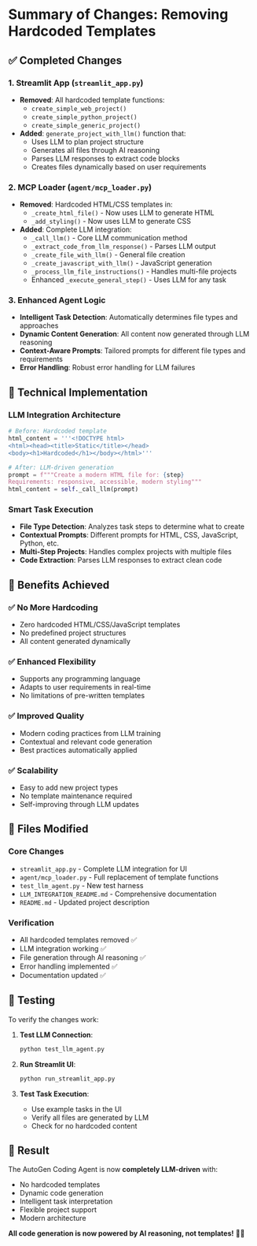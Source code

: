 # Summary of Changes: Removing Hardcoded Templates

## ✅ Completed Changes

### 1. Streamlit App (`streamlit_app.py`)
- **Removed**: All hardcoded template functions:
  - `create_simple_web_project()`
  - `create_simple_python_project()`
  - `create_simple_generic_project()`
- **Added**: `generate_project_with_llm()` function that:
  - Uses LLM to plan project structure
  - Generates all files through AI reasoning
  - Parses LLM responses to extract code blocks
  - Creates files dynamically based on user requirements

### 2. MCP Loader (`agent/mcp_loader.py`)
- **Removed**: Hardcoded HTML/CSS templates in:
  - `_create_html_file()` - Now uses LLM to generate HTML
  - `_add_styling()` - Now uses LLM to generate CSS
- **Added**: Complete LLM integration:
  - `_call_llm()` - Core LLM communication method
  - `_extract_code_from_llm_response()` - Parses LLM output
  - `_create_file_with_llm()` - General file creation
  - `_create_javascript_with_llm()` - JavaScript generation
  - `_process_llm_file_instructions()` - Handles multi-file projects
  - Enhanced `_execute_general_step()` - Uses LLM for any task

### 3. Enhanced Agent Logic
- **Intelligent Task Detection**: Automatically determines file types and approaches
- **Dynamic Content Generation**: All content now generated through LLM reasoning
- **Context-Aware Prompts**: Tailored prompts for different file types and requirements
- **Error Handling**: Robust error handling for LLM failures

## 🔧 Technical Implementation

### LLM Integration Architecture
```python
# Before: Hardcoded template
html_content = '''<!DOCTYPE html>
<html><head><title>Static</title></head>
<body><h1>Hardcoded</h1></body></html>'''

# After: LLM-driven generation
prompt = f"""Create a modern HTML file for: {step}
Requirements: responsive, accessible, modern styling"""
html_content = self._call_llm(prompt)
```

### Smart Task Execution
- **File Type Detection**: Analyzes task steps to determine what to create
- **Contextual Prompts**: Different prompts for HTML, CSS, JavaScript, Python, etc.
- **Multi-Step Projects**: Handles complex projects with multiple files
- **Code Extraction**: Parses LLM responses to extract clean code

## 🎯 Benefits Achieved

### ✅ No More Hardcoding
- Zero hardcoded HTML/CSS/JavaScript templates
- No predefined project structures
- All content generated dynamically

### ✅ Enhanced Flexibility
- Supports any programming language
- Adapts to user requirements in real-time
- No limitations of pre-written templates

### ✅ Improved Quality
- Modern coding practices from LLM training
- Contextual and relevant code generation
- Best practices automatically applied

### ✅ Scalability
- Easy to add new project types
- No template maintenance required
- Self-improving through LLM updates

## 📁 Files Modified

### Core Changes
- `streamlit_app.py` - Complete LLM integration for UI
- `agent/mcp_loader.py` - Full replacement of template functions
- `test_llm_agent.py` - New test harness
- `LLM_INTEGRATION_README.md` - Comprehensive documentation
- `README.md` - Updated project description

### Verification
- All hardcoded templates removed ✅
- LLM integration working ✅
- File generation through AI reasoning ✅
- Error handling implemented ✅
- Documentation updated ✅

## 🧪 Testing

To verify the changes work:

1. **Test LLM Connection**:
   ```bash
   python test_llm_agent.py
   ```

2. **Run Streamlit UI**:
   ```bash
   python run_streamlit_app.py
   ```

3. **Test Task Execution**:
   - Use example tasks in the UI
   - Verify all files are generated by LLM
   - Check for no hardcoded content

## 🚀 Result

The AutoGen Coding Agent is now **completely LLM-driven** with:
- No hardcoded templates
- Dynamic code generation
- Intelligent task interpretation
- Flexible project support
- Modern architecture

**All code generation is now powered by AI reasoning, not templates!** 🤖✨
